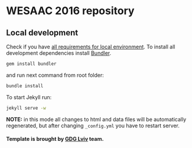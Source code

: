 # WESAAC 2016 repository

## Local development

Check if you have [all requirements for local environment](http://jekyllrb.com/docs/installation/).
To install all development dependencies install [Bundler](http://bundler.io/).
```bash
gem install bundler
``` 
and run next command from root folder:

```bash
bundle install
```  

To start Jekyll run:
```bash
jekyll serve -w
```

**NOTE:** in this mode all changes to html and data files will be automatically regenerated, but after changing ```_config.yml``` you have to restart server.

#### Template is brought by [GDG Lviv](http://lviv.gdg.org.ua/) team.
